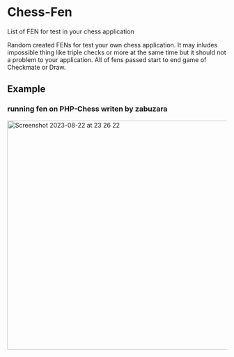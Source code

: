 # Chess-Fen
List of FEN for test in your chess application

Random created FENs for test your own chess application. It may inludes impossible thing like triple checks or more at the same time but it should not a problem to your application.
All of fens passed start to end game of Checkmate or Draw.

## Example 
### running fen on PHP-Chess writen by zabuzara
<img width="526" alt="Screenshot 2023-08-22 at 23 26 22" src="https://github.com/zabuzara/Chess-Fen/assets/79631865/71ea9515-4c22-48f1-b281-f38c0a4d656d">
